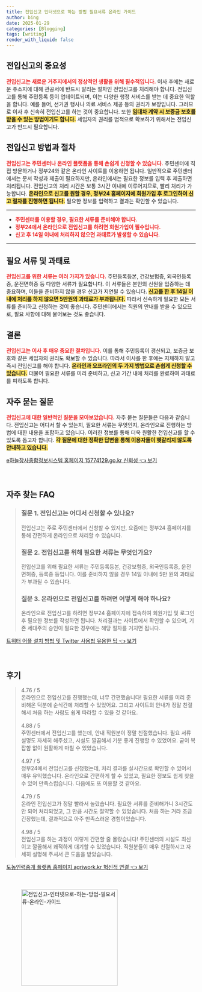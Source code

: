 ```yaml
---
title: 전입신고 인터넷으로 하는 방법 필요서류 온라인 가이드
author: bing
date: 2025-01-29
categories: [Blogging]
tags: [writing]
render_with_liquid: false
---
```



<h2 id='전입신고의 중요성'>전입신고의 중요성</h2>

<p><b><span style="color: #ee2323;">전입신고는 새로운 거주지에서의 정상적인 생활을 위해 필수적입니다.</span></b> 이사 후에는 새로운 주소지에 대해 관공서에 반드시 알리는 절차인 전입신고를 처리해야 합니다. 전입신고를 통해 주민등록 등이 업데이트되며, 이는 다양한 행정 서비스를 받는 데 중요한 역할을 합니다. 예를 들어, 선거권 행사나 의료 서비스 제공 등의 권리가 보장입니다. 그러므로 이사 후 신속히 전입신고를 하는 것이 중요합니다. 또한 <b><span style="background-color: #ffe066;">임대차 계약 시 보증금 보호를 받을 수 있는 방법이기도 합니다.</span></b> 세입자의 권리를 법적으로 확보하기 위해서는 전입신고가 반드시 필요합니다.</p>

<h2 id='전입신고 방법과 절차'>전입신고 방법과 절차</h2>

<p><b><span style="color: #ee2323;">전입신고는 주민센터나 온라인 플랫폼을 통해 손쉽게 신청할 수 있습니다.</span></b> 주민센터에 직접 방문하거나 정부24와 같은 온라인 사이트를 이용하면 됩니다. 일반적으로 주민센터에서는 문서 작성과 제출이 필요하지만, 온라인에서는 필요한 정보를 입력 후 제출하면 처리됩니다. 전입신고의 처리 시간은 보통 3시간 이내에 이루어지므로, 빨리 처리가 가능합니다. <b><span style="background-color: #ffe066;">온라인으로 신고를 원할 경우, 정부24 홈페이지에 회원가입 후 로그인하여 신고 절차를 진행하면 됩니다.</span></b> 필요한 정보를 입력하고 결과는 확인할 수 있습니다.</p>

<hr />

<ul>
    <li><b><span style="color: #ee2323;">주민센터를 이용할 경우, 필요한 서류를 준비해야 합니다.</span></b></li>
    <li><b><span style="color: #ee2323;">정부24에서 온라인으로 전입신고를 하려면 회원가입이 필수입니다.</span></b></li>
    <li><b><span style="color: #ee2323;">신고 후 14일 이내에 처리하지 않으면 과태료가 발생할 수 있습니다.</span></b></li>
</ul>

<hr />

<h2 id='필요 서류 및 과태료'>필요 서류 및 과태료</h2>

<p><b><span style="color: #ee2323;">전입신고를 위한 서류는 여러 가지가 있습니다.</span></b> 주민등록등본, 건강보험증, 외국인등록증, 운전면허증 등 다양한 서류가 필요합니다. 이 서류들은 본인의 신원을 입증하는 데 중요하며, 이들을 준비하지 않을 경우 신고가 지연될 수 있습니다. <b><span style="background-color: #ffe066;">신고를 한 후 14일 이내에 처리를 하지 않으면 5만원의 과태료가 부과됩니다.</span></b> 따라서 신속하게 필요한 모든 서류를 준비하고 신청하는 것이 좋습니다. 주민센터에서는 직원의 안내를 받을 수 있으므로, 필요 사항에 대해 물어보는 것도 좋습니다.</p>

<h2 id='결론'>결론</h2>

<p><b><span style="color: #ee2323;">전입신고는 이사 후 매우 중요한 절차입니다.</span></b> 이를 통해 주민등록이 갱신되고, 보증금 보호와 같은 세입자의 권리도 확보할 수 있습니다. 따라서 이사를 한 후에는 지체하지 말고 즉시 전입신고를 해야 합니다. <b><span style="background-color: #ffe066;">온라인과 오프라인의 두 가지 방법으로 손쉽게 신청할 수 있습니다.</span></b> 더불어 필요한 서류를 미리 준비하고, 신고 기간 내에 처리를 완료하여 과태료를 피하도록 합니다.</p>

<h2 id='자주 묻는 질문'>자주 묻는 질문</h2>

<p><b><span style="color: #ee2323;">전입신고에 대한 일반적인 질문을 모아보았습니다.</span></b> 자주 묻는 질문들은 다음과 같습니다. 전입신고는 어디서 할 수 있는지, 필요한 서류는 무엇인지, 온라인으로 진행하는 방법에 대한 내용을 포함하고 있습니다. 이러한 정보를 통해 더욱 원활한 전입신고를 할 수 있도록 돕고자 합니다. <b><span style="background-color: #ffe066;">각 질문에 대한 정확한 답변을 통해 이용자들이 헷갈리지 않도록 안내하고 있습니다.</span></b></p>


<p><a class="click-button" title="e하늘장사종합정보시스템 홈페이지 15774129.go.kr 신뢰성" href="https://somered.github.io/posts/e%ED%95%98%EB%8A%98%EC%9E%A5%EC%82%AC%EC%A2%85%ED%95%A9%EC%A0%95%EB%B3%B4%EC%8B%9C%EC%8A%A4%ED%85%9C-%ED%99%88%ED%8E%98%EC%9D%B4%EC%A7%80-15774129.go.kr-%EC%8B%A0%EB%A2%B0%EC%84%B1/" rel="dofollow">e하늘장사종합정보시스템 홈페이지 15774129.go.kr 신뢰성 👈 보기</a></p><br>
<h2 id='자주_찾는_FAQ'>자주 찾는 FAQ</h2>
<div itemscope="" itemtype="https://schema.org/FAQPage"> 
<blockquote> 
<div itemscope="" itemprop="mainEntity" itemtype="https://schema.org/Question"> 
<h3 itemprop="name">질문 1. 전입신고는 어디서 신청할 수 있나요?</h3> 
<div itemscope="" itemprop="acceptedAnswer" itemtype="https://schema.org/Answer"> 
<span itemprop="text"> 
<p>전입신고는 주로 주민센터에서 신청할 수 있지만, 요즘에는 정부24 홈페이지를 통해 간편하게 온라인으로 처리할 수 있습니다.</p> 
</span> 
</div> 
</div> 
<div itemscope="" itemprop="mainEntity" itemtype="https://schema.org/Question"> 
<h3 itemprop="name">질문 2. 전입신고를 위해 필요한 서류는 무엇인가요?</h3> 
<div itemscope="" itemprop="acceptedAnswer" itemtype="https://schema.org/Answer"> 
<span itemprop="text"> 
<p>전입신고를 위해 필요한 서류는 주민등록등본, 건강보험증, 외국인등록증, 운전면허증, 등록증 등입니다. 이를 준비하지 않을 경우 14일 이내에 5만 원의 과태료가 부과될 수 있습니다.</p> 
</span> 
</div> 
</div> 
<div itemscope="" itemprop="mainEntity" itemtype="https://schema.org/Question"> 
<h3 itemprop="name">질문 3. 온라인으로 전입신고를 하려면 어떻게 해야 하나요?</h3> 
<div itemscope="" itemprop="acceptedAnswer" itemtype="https://schema.org/Answer"> 
<span itemprop="text"> 
<p>온라인으로 전입신고를 하려면 정부24 홈페이지에 접속하여 회원가입 및 로그인 후 필요한 정보를 작성하면 됩니다. 처리결과는 사이트에서 확인할 수 있으며, 기존 세대주의 승인이 필요한 경우에는 해당 절차를 거치면 됩니다.</p> 
</span> 
</div> 
</div> 
</blockquote> 
</div>
<p><a class="click-button" title="트위터 어플 설치 방법 및 Twitter 사용법 유용한 팁" href="https://somered.github.io/posts/%ED%8A%B8%EC%9C%84%ED%84%B0-%EC%96%B4%ED%94%8C-%EC%84%A4%EC%B9%98-%EB%B0%A9%EB%B2%95-%EB%B0%8F-Twitter-%EC%82%AC%EC%9A%A9%EB%B2%95-%EC%9C%A0%EC%9A%A9%ED%95%9C-%ED%8C%81/" rel="dofollow">트위터 어플 설치 방법 및 Twitter 사용법 유용한 팁 👈 보기</a></p><br>
<h2 id='후기'>후기</h2>
<div itemscope itemtype="https://schema.org/Product">
  <blockquote>
  <div itemprop="review" itemscope itemtype="https://schema.org/Review">
      <div itemprop="reviewRating" itemscope itemtype="https://schema.org/Rating"> <span itemprop="ratingValue">4.76</span> / <span itemprop="bestRating">5</span> </div>
      <span itemprop="reviewBody">온라인으로 전입신고를 진행했는데, 너무 간편했습니다! 필요한 서류를 미리 준비해온 덕분에 순식간에 처리할 수 있었어요. 그리고 사이트의 안내가 정말 친절해서 처음 하는 사람도 쉽게 따라할 수 있을 것 같아요.</span>
  </div>
  <br>
  <div itemprop="review" itemscope itemtype="https://schema.org/Review">
      <div itemprop="reviewRating" itemscope itemtype="https://schema.org/Rating"> <span itemprop="ratingValue">4.88</span> / <span itemprop="bestRating">5</span> </div>
      <span itemprop="reviewBody">주민센터에서 전입신고를 했는데, 안내 직원분이 정말 친절했습니다. 필요 서류 설명도 자세히 해주셨고, 시설도 깔끔해서 기분 좋게 진행할 수 있었어요. 굳이 복잡함 없이 원활하게 마칠 수 있었습니다.</span>
  </div>
  <br>
  <div itemprop="review" itemscope itemtype="https://schema.org/Review">
      <div itemprop="reviewRating" itemscope itemtype="https://schema.org/Rating"> <span itemprop="ratingValue">4.97</span> / <span itemprop="bestRating">5</span> </div>
      <span itemprop="reviewBody">정부24에서 전입신고를 신청했는데, 처리 결과를 실시간으로 확인할 수 있어서 매우 유익했습니다. 온라인으로 간편하게 할 수 있었고, 필요한 정보도 쉽게 찾을 수 있어 만족스럽습니다. 다음에도 또 이용할 것 같아요.</span>
  </div>
  <br>
  <div itemprop="review" itemscope itemtype="https://schema.org/Review">
      <div itemprop="reviewRating" itemscope itemtype="https://schema.org/Rating"> <span itemprop="ratingValue">4.79</span> / <span itemprop="bestRating">5</span> </div>
      <span itemprop="reviewBody">온라인 전입신고가 정말 빨라서 놀랐습니다. 필요한 서류를 준비해가니 3시간도 안 되어 처리되었고, 그 만큼 시간도 절약할 수 있었습니다. 처음 하는 거라 조금 긴장했는데, 결과적으로 아주 만족스러운 경험이었습니다.</span>
  </div>
  <br>
  <div itemprop="review" itemscope itemtype="https://schema.org/Review">
      <div itemprop="reviewRating" itemscope itemtype="https://schema.org/Rating"> <span itemprop="ratingValue">4.98</span> / <span itemprop="bestRating">5</span> </div>
      <span itemprop="reviewBody">전입신고를 하는 과정이 이렇게 간편할 줄 몰랐습니다! 주민센터의 시설도 최신이고 깔끔해서 쾌적하게 대기할 수 있었습니다. 직원분들이 매우 친절하시고 자세히 설명해 주셔서 큰 도움을 받았습니다.</span>
  </div>
  </blockquote>
</div>
<p><a class="click-button" title="도농인력중개 플랫폼 홈페이지 agriwork.kr 혁신적 연결" href="https://somered.github.io/posts/%EB%8F%84%EB%86%8D%EC%9D%B8%EB%A0%A5%EC%A4%91%EA%B0%9C-%ED%94%8C%EB%9E%AB%ED%8F%BC-%ED%99%88%ED%8E%98%EC%9D%B4%EC%A7%80-agriwork.kr-%ED%98%81%EC%8B%A0%EC%A0%81-%EC%97%B0%EA%B2%B0/" rel="dofollow">도농인력중개 플랫폼 홈페이지 agriwork.kr 혁신적 연결 👈 보기</a></p><br>
<figure class="image"><img src="https://somered.github.io/assets/img/thumbnail/전입신고-인터넷으로-하는-방법-필요서류-온라인-가이드.webp" alt="전입신고-인터넷으로-하는-방법-필요서류-온라인-가이드" width="256" height="256"></figure>